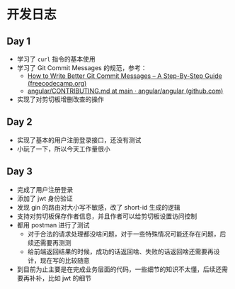 # 开发日志

## Day 1

- 学习了 `curl` 指令的基本使用
- 学习了 Git Commit Messages 的规范，参考：
  - [How to Write Better Git Commit Messages – A Step-By-Step Guide (freecodecamp.org)](https://www.freecodecamp.org/news/how-to-write-better-git-commit-messages/)
  - [angular/CONTRIBUTING.md at main · angular/angular (github.com)](https://github.com/angular/angular/blob/main/CONTRIBUTING.md#-commit-message-format)
- 实现了对剪切板增删改查的操作

## Day 2

- 实现了基本的用户注册登录接口，还没有测试
- 小玩了一下，所以今天工作量很小

## Day 3

- 完成了用户注册登录
- 添加了 jwt 身份验证
- 发现 gin 的路由对大小写不敏感，改了 short-id 生成的逻辑
- 支持对剪切板保存作者信息，并且作者可以给剪切板设置访问控制
- 都用 postman 进行了测试
  - 对于合法的请求处理都没啥问题，对于一些特殊情况可能还存在问题，后续还需要再测测
  - 给前端返回结果的时候，成功的话返回啥、失败的话返回啥还需要再设计，现在写的比较随意
- 到目前为止主要是在完成业务层面的代码，一些细节的知识不太懂，后续还需要再补补，比如 jwt 的细节
